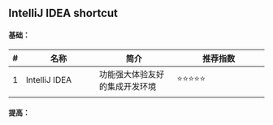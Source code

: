 ## IntelliJ IDEA shortcut

#### 基础：

| # | 名称 | 简介 | 推荐指数 |
|---|---|---|---|
| 1 | IntelliJ IDEA | 功能强大体验友好的集成开发环境 | ⭐⭐⭐⭐⭐ |
|   | <img width=300px/> | <img width=400px/> | <img width=400px/> |

#### 提高：













